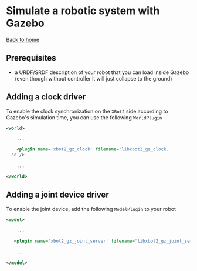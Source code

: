 # Simulate a robotic system with Gazebo

[Back to home](../README.md)

## Prerequisites

- a URDF/SRDF description of your robot that you can load inside Gazebo (even though without controller it will just collapse to the ground)

## Adding a clock driver
To enable the clock synchronization on the `XBot2` side according to Gazebo's simulation time, you can use the following `WorldPlugin`
```xml
<world>

    ...

    <plugin name='xbot2_gz_clock' filename='libxbot2_gz_clock.
  so'/>
    
    ...

</world>
```

## Adding a joint device driver
To enable the joint device, add the following `ModelPlugin` to your robot
```xml
<model>
    
    ...

   <plugin name='xbot2_gz_joint_server' filename='libxbot2_gz_joint_server.so'/>
    
    ...

</model>
```



